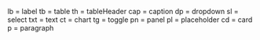 lb = label
tb = table
th = tableHeader
cap = caption
dp = dropdown
sl = select
txt = text
ct = chart
tg = toggle
pn = panel
pl = placeholder
cd = card
p = paragraph

